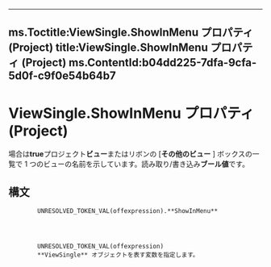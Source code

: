 

---
ms.Toctitle:ViewSingle.ShowInMenu プロパティ (Project)
title:ViewSingle.ShowInMenu プロパティ (Project)
ms.ContentId:b04dd225-7dfa-9cfa-5d0f-c9f0e54b64b7
---
# ViewSingle.ShowInMenu プロパティ (Project)




場合は**true**プロジェクト**ビュー**またはリボンの [**その他のビュー** ] ボックスの一覧で 1 つのビューの名前を示しています。読み取り/書き込み**ブール値**です。

## 構文

            UNRESOLVED_TOKEN_VAL(offexpression).**ShowInMenu**




            UNRESOLVED_TOKEN_VAL(offexpression)
            **ViewSingle** オブジェクトを表す変数を指定します。




